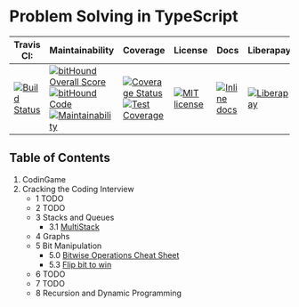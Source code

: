 # Problem Solving in TypeScript


| Travis CI: | Maintainability | Coverage | License | Docs | Liberapay | Hits |
| ---------------- | ------------------ | ------------------- | ------------------- | ------------------- | ------------------- | ------------------- | 
| [![Build Status](https://travis-ci.org/another-guy/problem-solving-ts.svg?branch=master)](https://travis-ci.org/another-guy/problem-solving-ts)  | [![bitHound Overall Score](https://www.bithound.io/github/another-guy/problem-solving-ts/badges/score.svg)](https://www.bithound.io/github/another-guy/problem-solving-ts) [![bitHound Code](https://www.bithound.io/github/another-guy/problem-solving-ts/badges/code.svg)](https://www.bithound.io/github/another-guy/problem-solving-ts) [![Maintainability](https://api.codeclimate.com/v1/badges/0a3a7953a4d9cf89673a/maintainability)](https://codeclimate.com/github/another-guy/problem-solving-ts/maintainability) | [![Coverage Status](https://coveralls.io/repos/github/another-guy/problem-solving-ts/badge.svg?branch=master)](https://coveralls.io/github/another-guy/problem-solving-ts?branch=master) [![Test Coverage](https://api.codeclimate.com/v1/badges/0a3a7953a4d9cf89673a/test_coverage)](https://codeclimate.com/github/another-guy/problem-solving-ts/test_coverage) | [![MIT license](http://img.shields.io/badge/license-MIT-brightgreen.svg)](http://opensource.org/licenses/MIT) | [![Inline docs](http://inch-ci.org/github/another-guy/problem-solving-ts.svg?branch=master)](http://inch-ci.org/github/another-guy/problem-solving-ts) | [![Liberapay](https://img.shields.io/liberapay/patrons/another-guy.svg)](https://www.bithound.io/github/another-guy/problem-solving-ts) | [![HitCount](http://hits.dwyl.com/another-guy/problem-solving-ts.svg)](http://hits.dwyl.com/another-guy/problem-solving-ts) |

## Table of Contents

1. CodinGame
1. Cracking the Coding Interview
    * 1 TODO
    * 2 TODO
    * 3 Stacks and Queues
        * 3.1 [MultiStack](https://github.com/another-guy/problem-solving-ts/blob/master/src/cracking-the-coding-interview/3-stacks-and-queues/3-1-single-array-multiple-stacks.cr.md)
    * 4 Graphs
    * 5 Bit Manipulation
        * 5.0 [Bitwise Operations Cheat Sheet](https://github.com/another-guy/problem-solving-ts/blob/master/src/cracking-the-coding-interview/5-bit-manipulation/5-0-cheat-sheet.md)
        * 5.3 [Flip bit to win](https://github.com/another-guy/problem-solving-ts/blob/master/src/cracking-the-coding-interview/5-bit-manipulation/5-3-flip-to-win.cr.md)
    * 6 TODO
    * 7 TODO
    * 8 Recursion and Dynamic Programming

